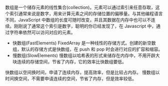 数组是一个储存元素的线性集合(collection)。元素可以通过索引来任意存取，这个索引通常来说是数字，用来计算元素之间的存储位置的偏移量。与其他编程语言不同，JavaScript 中数组的长度可随时改变，并且其数据在内存中也可以不连续。刚刚说了通常这个索引是数字，聪明的你已经发现了，在 Javascript 中，通过字符串依然可以访问对应的元素。

- 快数组(FastElements)
FixedArray 是一种线性的存储方式。创建的新空数组，默认的存储方式是快数组，在 push 和 pop 时会进行对应的扩容和缩容。
- 慢数组(SlowElements)
慢数组以哈希表的形式来储存在内存中，不用开辟大块连续的存储空间，节省了内存，它的效率比快数组要低。


快数组以空间换时间，申请了连续内存，提高效率，但是比较占内存。
慢数组以时间换空间，不需要申请连续的空间，节省了内存，但是效率较低。
